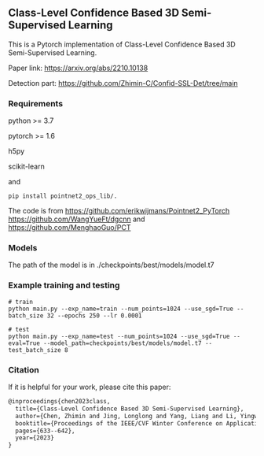 ## Class-Level Confidence Based 3D Semi-Supervised Learning
This is a Pytorch implementation of Class-Level Confidence Based 3D Semi-Supervised Learning.

Paper link: https://arxiv.org/abs/2210.10138

Detection part: https://github.com/Zhimin-C/Confid-SSL-Det/tree/main

### Requirements
python >= 3.7

pytorch >= 1.6

h5py

scikit-learn

and

```shell script
pip install pointnet2_ops_lib/.
```
The code is from https://github.com/erikwijmans/Pointnet2_PyTorch https://github.com/WangYueFt/dgcnn and https://github.com/MenghaoGuo/PCT

### Models

The path of the model is in ./checkpoints/best/models/model.t7

### Example training and testing
```shell script
# train
python main.py --exp_name=train --num_points=1024 --use_sgd=True --batch_size 32 --epochs 250 --lr 0.0001

# test
python main.py --exp_name=test --num_points=1024 --use_sgd=True --eval=True --model_path=checkpoints/best/models/model.t7 --test_batch_size 8

```

### Citation
If it is helpful for your work, please cite this paper:
```latex
@inproceedings{chen2023class,
  title={Class-Level Confidence Based 3D Semi-Supervised Learning},
  author={Chen, Zhimin and Jing, Longlong and Yang, Liang and Li, Yingwei and Li, Bing},
  booktitle={Proceedings of the IEEE/CVF Winter Conference on Applications of Computer Vision},
  pages={633--642},
  year={2023}
}
```
